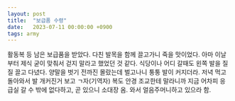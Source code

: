 ```yaml
---
layout: post
title:  "보급품 수령"
date:   2023-07-11 00:00:00 +0900
tags: army
---
```

활동복 등 남은 보급품을 받았다. 다친 발목을 함께 끌고가니 죽을 맛이었다. 아마 이날부터 제식 굳이 맞춰서 걷지 말라고 했었던 것 같다. 식당이나 어디 갈때도 왼쪽 발을 질질 끌고 다녔다. 양말을 벗기 전까진 몰랐는데 벌고나니 퉁퉁 발이 커지더라. 저녁 먹고 돌아와서 발 개커진거 보고 ㄱ자(기역자) 복도 안경 조교한테 말라니까 지금 어차피 응급실 갈 수 밖에 없다하고, 곧 있으니 소대장 옴. 와서 얼음주머니하고 있으라 함.
